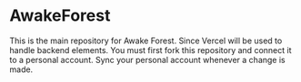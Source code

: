 # AwakeForest
This is the main repository for Awake Forest. Since Vercel will be used to handle backend elements. You must first fork this repository and connect it to a personal account. Sync your personal account whenever a change is made.
